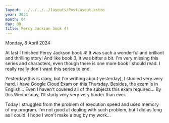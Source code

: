 ```yaml
---
layout: ../../../../layouts/PostLayout.astro
year: 2024
month: 04
day: 08
title: Percy Jackson book 4!
---
```


Monday, 8 April 2024

At last I finished Percy Jackson book 4! It was such a wonderful and brilliant and thrilling story! And like book 3, it was bitter a bit. I'm very missing this series and characters, even though there is one more book I should read. I really really don't want this series to end.

Yesterday(this is diary, but I'm writting about yesterday), I studied very very hard. I have Google Cloud Exam on this Thursday. Besides, the exam is in English... Even I haven't covered all of the subjects this exam required... By this Wednesday, I'll study very very very harder than ever.

Today I struggled from the problem of execution speed and used memory of my program. I'm not good at dealing with such problem, but I did as long as I could. I hope I won't make a bug by my work...